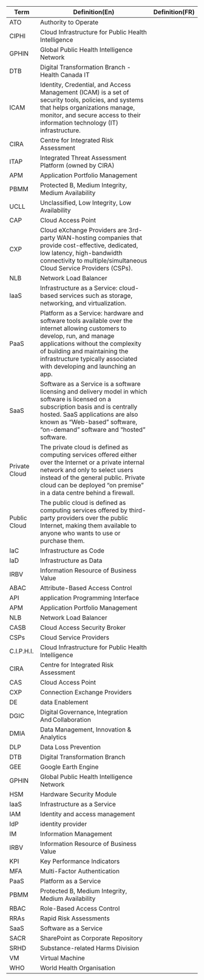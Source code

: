|Term|Definition(En)|Definition(FR)|
|----|----|----|
|ATO|Authority to Operate|
|CIPHI|Cloud Infrastructure for Public Health Intelligence|
|GPHIN|Global Public Health Intelligence Network|
|DTB|Digital Transformation Branch -  Health Canada IT|
|ICAM|Identity, Credential, and Access Management (ICAM) is a set of security tools, policies, and systems that helps organizations manage, monitor, and secure access to their information technology (IT) infrastructure.|
|CIRA|Centre for Integrated Risk Assessment|
|ITAP|Integrated Threat Assessment Platform (owned by CIRA)|
|APM|Application Portfolio Management|
|PBMM|Protected B, Medium Integrity, Medium Availability|
|UCLL|Unclassified, Low Integrity, Low Availability|
|CAP|Cloud Access Point|
|CXP|Cloud eXchange Providers are 3rd-party WAN-hosting companies that provide cost-effective, dedicated, low latency, high-bandwidth connectivity to multiple/simultaneous Cloud Service Providers (CSPs).|
|NLB|Network Load Balancer|
|IaaS|Infrastructure as a Service: cloud-based services such as storage, networking, and virtualization.|
|PaaS|Platform as a Service: hardware and software tools available over the internet allowing customers to develop, run, and manage applications without the complexity of building and maintaining the infrastructure typically associated with developing and launching an app.|
|SaaS|Software as a Service is a software licensing and delivery model in which software is licensed on a subscription basis and is centrally hosted. SaaS applications are also known as “Web-based” software, “on-demand” software and “hosted” software.|
|Private Cloud|The private cloud is defined as computing services offered either over the Internet or a private internal network and only to select users instead of the general public. Private cloud can be deployed “on premise” in a data centre behind a firewall.|
|Public Cloud|The public cloud is defined as computing services offered by third-party providers over the public Internet, making them available to anyone who wants to use or purchase them.|
|IaC|Infrastructure as Code|
|IaD|Infrastructure as Data|
|IRBV|Information Resource of Business Value|
|ABAC| Attribute-Based Access Control |
|API| application Programming Interface |
|APM| Application Portfolio Management |
|NLB| Network Load Balancer |
|CASB| Cloud Access Security Broker |
|CSPs| Cloud Service Providers |
|C.I.P.H.I.| Cloud Infrastructure for Public Health Intelligence |
|CIRA| Centre for Integrated Risk Assessment |
|CAS| Cloud Access Point |
|CXP| Connection Exchange Providers |
|DE| data Enablement|
|DGIC| Digital Governance, Integration And Collaboration |
|DMIA| Data Management, Innovation & Analytics |
|DLP| Data Loss Prevention |
|DTB| Digital Transformation Branch |
|GEE| Google Earth Engine |
|GPHIN| Global Public Health Intelligence Network |
|HSM| Hardware Security Module |
|IaaS | Infrastructure as a Service |
|IAM| Identity and access management |
|IdP| identity provider |
|IM| Information Management |
|IRBV| Information Resource of Business Value |
|KPI| Key Performance Indicators |
|MFA| Multi-Factor Authentication |
|PaaS| Platform as a Service |
|PBMM| Protected B, Medium Integrity, Medium Availability |
|RBAC| Role-Based Access Control |
|RRAs| Rapid Risk Assessments |
|SaaS| Software as a Service |
|SACR| SharePoint as Corporate Repository |
|SRHD| Substance-related Harms Division |
|VM| Virtual Machine |
|WHO | World Health Organisation |
